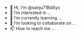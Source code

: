 - 👋 Hi, I’m @sanju71BdXyx
- 👀 I’m interested in ...
- 🌱 I’m currently learning ...
- 💞️ I’m looking to collaborate on ...
- 📫 How to reach me ...

<!---
sanju71BdXyx/sanju71BdXyx is a ✨ special ✨ repository because its `README.md` (this file) appears on your GitHub profile.
You can click the Preview link to take a look at your changes.
--->
